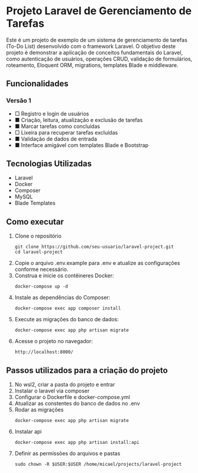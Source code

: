 # Projeto Laravel de Gerenciamento de Tarefas

Este é um projeto de exemplo de um sistema de gerenciamento de tarefas (To-Do List) desenvolvido com o framework Laravel. O objetivo deste projeto é demonstrar a aplicação de conceitos fundamentais do Laravel, como autenticação de usuários, operações CRUD, validação de formulários, roteamento, Eloquent ORM, migrations, templates Blade e middleware.

## Funcionalidades

### Versão 1

-   □ Registro e login de usuários
-   ■ Criação, leitura, atualização e exclusão de tarefas
-   ■ Marcar tarefas como concluídas
-   □ Lixeira para recuperar tarefas excluídas
-   ■ Validação de dados de entrada
-   ■ Interface amigável com templates Blade e Bootstrap

## Tecnologias Utilizadas

-   Laravel
-   Docker
-   Composer
-   MySQL
-   Blade Templates

## Como executar

1. Clone o repositório
    ```
    git clone https://github.com/seu-usuario/laravel-project.git
    cd laravel-project
    ```
2. Copie o arquivo .env.example para .env e atualize as configurações conforme necessário.
3. Construa e inicie os contêineres Docker:
    ```
    docker-compose up -d
    ```
4. Instale as dependências do Composer:
    ```
    docker-compose exec app composer install
    ```
5. Execute as migrações do banco de dados:
    ```
    docker-compose exec app php artisan migrate
    ```
6. Acesse o projeto no navegador:
    ```
    http://localhost:8000/
    ```

## Passos utilizados para a criação do projeto

1. No wsl2, criar a pasta do projeto e entrar
2. Instalar o laravel via composer
3. Configurar o Dockerfile e docker-compose.yml
4. Atualizar as constentes do banco de dados no .env
5. Rodar as migrações
    ```
    docker-compose exec app php artisan migrate
    ```
6. Instalar api
    ```
    docker-compose exec app php artisan install:api
    ```
7. Definir as permissões do arquivos e pastas
    ```
    sudo chown -R $USER:$USER /home/micael/projects/laravel-project
    ```
